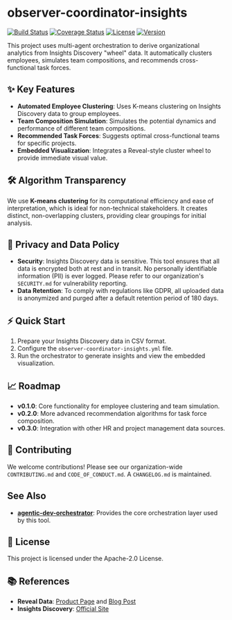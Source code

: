 # observer-coordinator-insights

[![Build Status](https://img.shields.io/github/actions/workflow/status/terragon-labs/observer-coordinator-insights/ci.yml?branch=main)](https://github.com/terragon-labs/observer-coordinator-insights/actions)
[![Coverage Status](https://img.shields.io/coveralls/github/terragon-labs/observer-coordinator-insights)](https://coveralls.io/github/terragon-labs/observer-coordinator-insights)
[![License](https://img.shields.io/github/license/terragon-labs/observer-coordinator-insights)](LICENSE)
[![Version](https://img.shields.io/badge/version-v0.1.0-blue)](https://semver.org)

This project uses multi-agent orchestration to derive organizational analytics from Insights Discovery "wheel" data. It automatically clusters employees, simulates team compositions, and recommends cross-functional task forces.

## ✨ Key Features

*   **Automated Employee Clustering**: Uses K-means clustering on Insights Discovery data to group employees.
*   **Team Composition Simulation**: Simulates the potential dynamics and performance of different team compositions.
*   **Recommended Task Forces**: Suggests optimal cross-functional teams for specific projects.
*   **Embedded Visualization**: Integrates a Reveal-style cluster wheel to provide immediate visual value.

## 🛠️ Algorithm Transparency

We use **K-means clustering** for its computational efficiency and ease of interpretation, which is ideal for non-technical stakeholders. It creates distinct, non-overlapping clusters, providing clear groupings for initial analysis.

## 🔐 Privacy and Data Policy

*   **Security**: Insights Discovery data is sensitive. This tool ensures that all data is encrypted both at rest and in transit. No personally identifiable information (PII) is ever logged. Please refer to our organization's `SECURITY.md` for vulnerability reporting.
*   **Data Retention**: To comply with regulations like GDPR, all uploaded data is anonymized and purged after a default retention period of 180 days.

## ⚡ Quick Start

1.  Prepare your Insights Discovery data in CSV format.
2.  Configure the `observer-coordinator-insights.yml` file.
3.  Run the orchestrator to generate insights and view the embedded visualization.

## 📈 Roadmap

*   **v0.1.0**: Core functionality for employee clustering and team simulation.
*   **v0.2.0**: More advanced recommendation algorithms for task force composition.
*   **v0.3.0**: Integration with other HR and project management data sources.

## 🤝 Contributing

We welcome contributions! Please see our organization-wide `CONTRIBUTING.md` and `CODE_OF_CONDUCT.md`. A `CHANGELOG.md` is maintained.

## See Also

*   **[agentic-dev-orchestrator](../agentic-dev-orchestrator)**: Provides the core orchestration layer used by this tool.

## 📝 License

This project is licensed under the Apache-2.0 License.

## 📚 References

*   **Reveal Data**: [Product Page](https://www.revealdata.com/platform/processing-culling-filtering) and [Blog Post](https://www.revealdata.com/blog/adventure-ediscovery-with-cluster-wheel)
*   **Insights Discovery**: [Official Site](https://www.insights.com/products/insights-discovery/)

